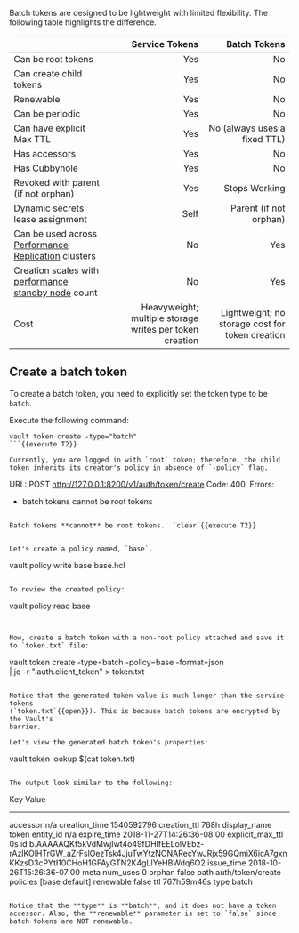 Batch tokens are designed to be lightweight with limited flexibility. The
following table highlights the difference.

|                                                                                                                           |                                          Service Tokens |                                    Batch Tokens |
| ------------------------------------------------------------------------------------------------------------------------- | ------------------------------------------------------: | ----------------------------------------------: |
| Can be root tokens                                                                                                        |                                                     Yes |                                              No |
| Can create child tokens                                                                                                   |                                                     Yes |                                              No |
| Renewable                                                                                                                 |                                                     Yes |                                              No |
| Can be periodic                                                                                                           |                                                     Yes |                                              No |
| Can have explicit Max TTL                                                                                                 |                                                     Yes |                    No (always uses a fixed TTL) |
| Has accessors                                                                                                             |                                                     Yes |                                              No |
| Has Cubbyhole                                                                                                             |                                                     Yes |                                              No |
| Revoked with parent (if not orphan)                                                                                       |                                                     Yes |                                   Stops Working |
| Dynamic secrets lease assignment                                                                                          |                                                    Self |                          Parent (if not orphan) |
| Can be used across [Performance Replication](https://www.vaultproject.io/docs/enterprise/replication/index.html) clusters |                                                      No |                                             Yes |
| Creation scales with [performance standby node](/vault/operations/performance-standbys.html) count                        |                                                      No |                                             Yes |
| Cost                                                                                                                      | Heavyweight; multiple storage writes per token creation | Lightweight; no storage cost for token creation |


## Create a batch token

To create a batch token, you need to explicitly set the token type to be `batch`.

Execute the following command:

```
vault token create -type="batch"
```{{execute T2}}

Currently, you are logged in with `root` token; therefore, the child token inherits its creator's policy in absence of `-policy` flag.

```
URL: POST http://127.0.0.1:8200/v1/auth/token/create
Code: 400. Errors:

* batch tokens cannot be root tokens
```

Batch tokens **cannot** be root tokens.  `clear`{{execute T2}}


Let's create a policy named, `base`.

```
vault policy write base base.hcl
```{{execute T2}}

To review the created policy:

```
vault policy read base
```{{execute T2}}


Now, create a batch token with a non-root policy attached and save it to `token.txt` file:

```
vault token create -type=batch -policy=base -format=json \
      | jq -r ".auth.client_token" > token.txt
```{{execute T2}}

Notice that the generated token value is much longer than the service tokens
(`token.txt`{{open}}). This is because batch tokens are encrypted by the Vault's
barrier.

Let's view the generated batch token's properties:

```
vault token lookup $(cat token.txt)
```{{execute T2}}

The output look similar to the following:

```
Key                 Value
---                 -----
accessor            n/a
creation_time       1540592796
creation_ttl        768h
display_name        token
entity_id           n/a
expire_time         2018-11-27T14:26:36-08:00
explicit_max_ttl    0s
id                  b.AAAAAQKf5kVdMwjIwt4o49fDHIfEELolVEbz-rAzlKOlHTrGW_aZrFslOezTsk4JjuTwYtzNONARecYwJRjx59GQmiX6icA7gxnKKzsD3cPYtI10CHoH1GFAyGTN2K4gLIYeHBWdq6O2
issue_time          2018-10-26T15:26:36-07:00
meta                <nil>
num_uses            0
orphan              false
path                auth/token/create
policies            [base default]
renewable           false
ttl                 767h59m46s
type                batch
```

Notice that the **type** is **batch**, and it does not have a token accessor. Also, the **renewable** parameter is set to `false` since batch tokens are NOT renewable.
